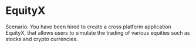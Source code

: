 # EquityX
Scenario: You have been hired to create a cross platform application EquityX, that allows users to simulate the trading of various equities such as stocks and crypto currencies.
